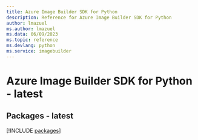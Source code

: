 ```yaml
---
title: Azure Image Builder SDK for Python
description: Reference for Azure Image Builder SDK for Python
author: lmazuel
ms.author: lmazuel
ms.data: 06/09/2023
ms.topic: reference
ms.devlang: python
ms.service: imagebuilder
---
```

# Azure Image Builder SDK for Python - latest
## Packages - latest
[!INCLUDE [packages](image-builder-index.md)]